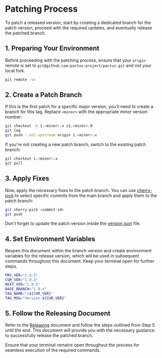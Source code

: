 # Patching Process

To patch a released version, start by creating a dedicated branch for the patch version,
proceed with the required updates, and eventually release the patched branch.

## 1. Preparing Your Environment

Before proceeding with the patching process,
ensure that your `origin` remote is set to `git@github.com:pactus-project/pactus.git`
and not your local fork.

```bash
git remote -vv
```

## 2. Create a Patch Branch

If this is the first patch for a specific major version, you'll need to create a branch for this tag.
Replace `<minor>` with the appropriate minor version number:

```bash
git checkout -b 1.<minor>.x v1.<minor>.0
git log
git push --set-upstream origin 1.<minor>.x
```

If you're not creating a new patch branch, switch to the existing patch branch:

```bash
git checkout 1.<minor>.x
git pull
```

## 3. Apply Fixes

Now, apply the necessary fixes to the patch branch.
You can use [cherry-pick](https://www.atlassian.com/git/tutorials/cherry-pick) to
select specific commits from the main branch and apply them to the patch branch:

```bash
git cherry-pick <commit-id>
git push
```

Don't forget to update the patch version inside the [version.json](../version/version.json) file.

## 4. Set Environment Variables

Reopen this document within the branch version and
create environment variables for the release version, which will be used in subsequent commands throughout this document.
Keep your terminal open for further steps.

```bash
PRV_VER="1.9.3"
CUR_VER="1.9.4"
NEXT_VER="1.9.5"
BASE_BRANCH="1.9.x"
TAG_NAME="v${CUR_VER}"
TAG_MSG="Version ${CUR_VER}"
```

## 5. Follow the Releasing Document

Refer to the [Releasing](./releasing.md) document and follow the steps outlined from Step 5 until the end.
This document will provide you with the necessary guidance to successfully release the patched branch.

Ensure that your terminal remains open throughout the process for seamless execution of the required commands.

